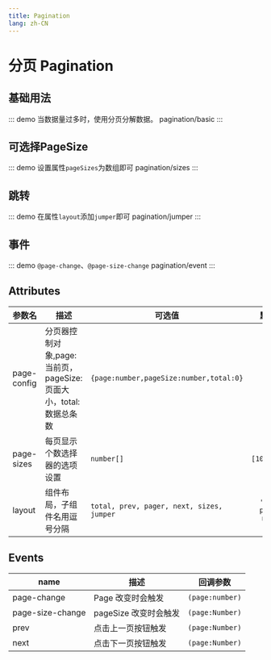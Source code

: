 ```yaml
---
title: Pagination
lang: zh-CN
---
```


# 分页 Pagination

## 基础用法
::: demo 当数据量过多时，使用分页分解数据。
pagination/basic
:::

## 可选择PageSize
::: demo 设置属性`pageSizes`为数组即可
pagination/sizes
:::


## 跳转
::: demo 在属性`layout`添加`jumper`即可
pagination/jumper
:::

## 事件
::: demo `@page-change`、`@page-size-change`
pagination/event
:::


## Attributes
|参数名|描述|可选值|默认值|
|---|---|---|:---:|
|page-config|分页器控制对象,page:当前页，pageSize:页面大小，total:数据总条数|`{page:number,pageSize:number,total:0}`|`必填`|
|page-sizes|每页显示个数选择器的选项设置|`number[]`|`[10,20,30]`|
|layout|组件布局，子组件名用逗号分隔|`total, prev, pager, next, sizes, jumper`|`'prev, pager, next'`|



## Events
|name|描述|回调参数|
|---|---|---|
|page-change|Page 改变时会触发|`(page:number)`|
|page-size-change|pageSize 改变时会触发|`(page:Number)`|
|prev|点击上一页按钮触发|`(page:Number)`|
|next|点击下一页按钮触发|`(page:Number)`|





